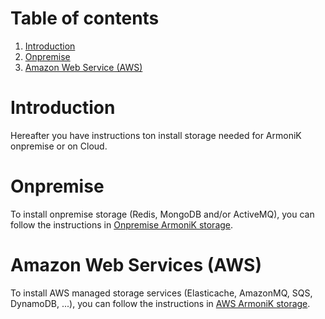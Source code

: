 # Table of contents

1. [Introduction](#introduction)
2. [Onpremise](#onpremise)
4. [Amazon Web Service (AWS)](#amazon-web-services-aws)

# Introduction

Hereafter you have instructions ton install storage needed for ArmoniK onpremise or on Cloud.

# Onpremise

To install onpremise storage (Redis, MongoDB and/or ActiveMQ), you can follow the instructions
in [Onpremise ArmoniK storage](onpremise/README.md).

# Amazon Web Services (AWS)

To install AWS managed storage services (Elasticache, AmazonMQ, SQS, DynamoDB, ...), you can follow the instructions
in [AWS ArmoniK storage](aws/README.md).
